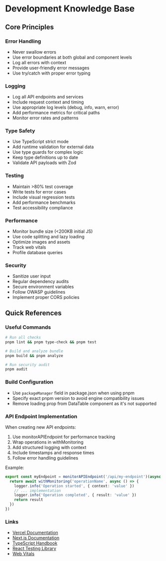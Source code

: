 # Development Knowledge Base

## Core Principles

### Error Handling

- Never swallow errors
- Use error boundaries at both global and component levels
- Log all errors with context
- Provide user-friendly error messages
- Use try/catch with proper error typing

### Logging

- Log all API endpoints and services
- Include request context and timing
- Use appropriate log levels (debug, info, warn, error)
- Add performance metrics for critical paths
- Monitor error rates and patterns

### Type Safety

- Use TypeScript strict mode
- Add runtime validation for external data
- Use type guards for complex logic
- Keep type definitions up to date
- Validate API payloads with Zod

### Testing

- Maintain >80% test coverage
- Write tests for error cases
- Include visual regression tests
- Add performance benchmarks
- Test accessibility compliance

### Performance

- Monitor bundle size (<200KB initial JS)
- Use code splitting and lazy loading
- Optimize images and assets
- Track web vitals
- Profile database queries

### Security

- Sanitize user input
- Regular dependency audits
- Secure environment variables
- Follow OWASP guidelines
- Implement proper CORS policies

## Quick References

### Useful Commands

```bash
# Run all checks
pnpm lint && pnpm type-check && pnpm test

# Build and analyze bundle
pnpm build && pnpm analyze

# Run security audit
pnpm audit
```

### Build Configuration

- Use `packageManager` field in package.json when using pnpm
- Specify exact pnpm version to avoid engine compatibility issues
- Remove loading prop from DataTable component as it's not supported

### API Endpoint Implementation

When creating new API endpoints:

1. Use monitorAPIEndpoint for performance tracking
2. Wrap operations in withMonitoring
3. Add structured logging with context
4. Include timestamps and response times
5. Follow error handling guidelines

Example:

```typescript
export const myEndpoint = monitorAPIEndpoint('/api/my-endpoint')(async () => {
  return await withMonitoring('operationName', async () => {
    logger.info('Operation started', { context: 'value' })
    // ... implementation
    logger.info('Operation completed', { result: 'value' })
    return result
  })
})
```

### Links

- [Vercel Documentation](https://vercel.com/docs)
- [Next.js Documentation](https://nextjs.org/docs)
- [TypeScript Handbook](https://www.typescriptlang.org/docs/)
- [React Testing Library](https://testing-library.com/docs/react-testing-library/intro/)
- [Web Vitals](https://web.dev/vitals/)
